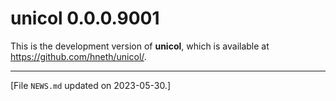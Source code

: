 
# unicol 0.0.0.9001

This is the development version of **unicol**, which is available at <https://github.com/hneth/unicol/>. 

<!-- Log of changes: --> 

<!-- Footer:  --> 

---------- 

[File `NEWS.md` updated on 2023-05-30.] 

<!-- eof. -->
